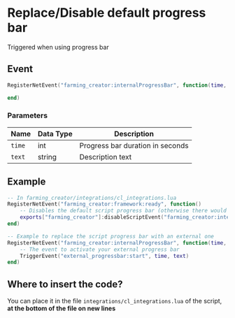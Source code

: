 # Replace/Disable default progress bar

Triggered when using progress bar

## Event

```lua
RegisterNetEvent("farming_creator:internalProgressBar", function(time, text)

end)
```

### Parameters

| Name   | Data Type | Description                      |
| ------ | --------- | -------------------------------- |
| `time` | int       | Progress bar duration in seconds |
| `text` | string    | Description text                 |

## Example

```lua
-- In farming_creator/integrations/cl_integrations.lua
RegisterNetEvent("farming_creator:framework:ready", function() 
    -- Disables the default script progress bar (otherwise there would be 2 progress bars)
    exports["farming_creator"]:disableScriptEvent("farming_creator:internalProgressBar")
end)

-- Example to replace the script progress bar with an external one
RegisterNetEvent("farming_creator:internalProgressBar", function(time, text)
    -- The event to activate your external progress bar
    TriggerEvent("external_progressbar:start", time, text)
end)
```

## Where to insert the code?

You can place it in the file `integrations/cl_integrations.lua` of the script, **at the bottom of the file on new lines**
